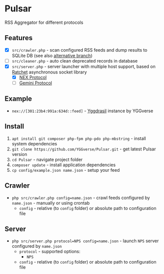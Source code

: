 # Pulsar

RSS Aggregator for different protocols

## Features

* [x] `src/crawler.php` - scan configured RSS feeds and dump results to SQLite DB (see also [alternative branch](https://github.com/YGGverse/Pulsar/tree/fs))
* [ ] `src/cleaner.php` - auto clean deprecated records in database
* [x] `src/server.php` - server launcher with multiple host support, based on [Ratchet](https://github.com/ratchetphp/Ratchet) asynchronous socket library
  * [x] [NEX Protocol](https://nightfall.city/nps/info/specification.txt)
  * [ ] [Gemini Protocol](https://geminiprotocol.net)

## Example

* `nex://[301:23b4:991a:634d::feed]` - [Yggdrasil](https://github.com/yggdrasil-network/yggdrasil-go) instance by YGGverse

## Install

1. `apt install git composer php-fpm php-pdo php-mbstring` - install system dependencies
2. `git clone https://github.com/YGGverse/Pulsar.git` - get latest Pulsar version
3. `cd Pulsar` - navigate project folder
4. `composer update` - install application dependencies
5. `cp config/example.json name.json` - setup your feed

## Crawler

* `php src/crawler.php config=name.json` - crawl feeds configured by `name.json` - manually or using crontab
  * `config` - relative (to `config` folder) or absolute path to configuration file

## Server

* `php src/server.php protocol=NPS config=name.json` - launch `NPS` server configured by `name.json`
  * `protocol` - supported options:
    * `NPS`
  * `config` - relative (to `config` folder) or absolute path to configuration file